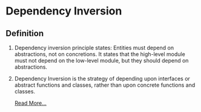 Dependency Inversion
====================

Definition
-----------

1. Dependency inversion principle states: Entities must depend on abstractions,
   not on concretions. It states that the high-level module must not depend on
   the low-level module, but they should depend on abstractions.


2. Dependency Inversion is the strategy of depending upon interfaces or 
   abstract functions and classes, rather than upon concrete functions and 
   classes.

   [Read More...](http://staff.cs.utu.fi/~jounsmed/doos_06/material/DesignPrinciplesAndPatterns.pdf)

